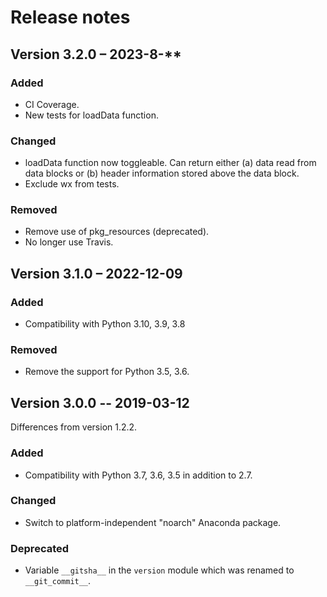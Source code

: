 # Release notes

## Version 3.2.0 – 2023-8-**

### Added

- CI Coverage.
- New tests for loadData function.

### Changed

- loadData function now toggleable. Can return either (a) data read from data blocks or (b) header
information stored above the data block.
- Exclude wx from tests.

### Removed

- Remove use of pkg_resources (deprecated).
- No longer use Travis.

## Version 3.1.0 – 2022-12-09

### Added

- Compatibility with Python 3.10, 3.9, 3.8

### Removed

- Remove the support for Python 3.5, 3.6.

## Version 3.0.0 -- 2019-03-12

Differences from version 1.2.2.

### Added

- Compatibility with Python 3.7, 3.6, 3.5 in addition to 2.7.

### Changed

- Switch to platform-independent "noarch" Anaconda package.

### Deprecated

- Variable `__gitsha__` in the `version` module which was renamed
  to `__git_commit__`.
